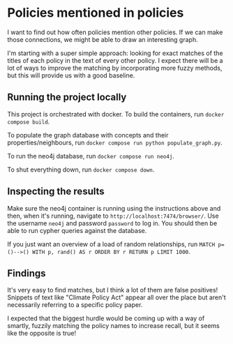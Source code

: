 # Policies mentioned in policies

I want to find out how often policies mention other policies. If we can make those connections, we might be able to draw an interesting graph.

I'm starting with a super simple approach: looking for exact matches of the titles of each policy in the text of every other policy. I expect there will be a lot of ways to improve the matching by incorporating more fuzzy methods, but this will provide us with a good baseline.

## Running the project locally

This project is orchestrated with docker. To build the containers, run `docker compose build`.

To populate the graph database with concepts and their properties/neighbours, run `docker compose run python populate_graph.py`.

To run the neo4j database, run `docker compose run neo4j`.

To shut everything down, run `docker compose down`.

## Inspecting the results

Make sure the neo4j container is running using the instructions above and then, when it's running, navigate to `http://localhost:7474/browser/`. Use the username `neo4j` and password `password` to log in. You should then be able to run cypher queries against the database.

If you just want an overview of a load of random relationships, run `MATCH p=()-->() WITH p, rand() AS r ORDER BY r RETURN p LIMIT 1000`.

## Findings

It's very easy to find matches, but I think a lot of them are false positives! Snippets of text like "Climate Policy Act" appear all over the place but aren't necessarily referring to a specific policy paper.

I expected that the biggest hurdle would be coming up with a way of smartly, fuzzily matching the policy names to increase recall, but it seems like the opposite is true!
